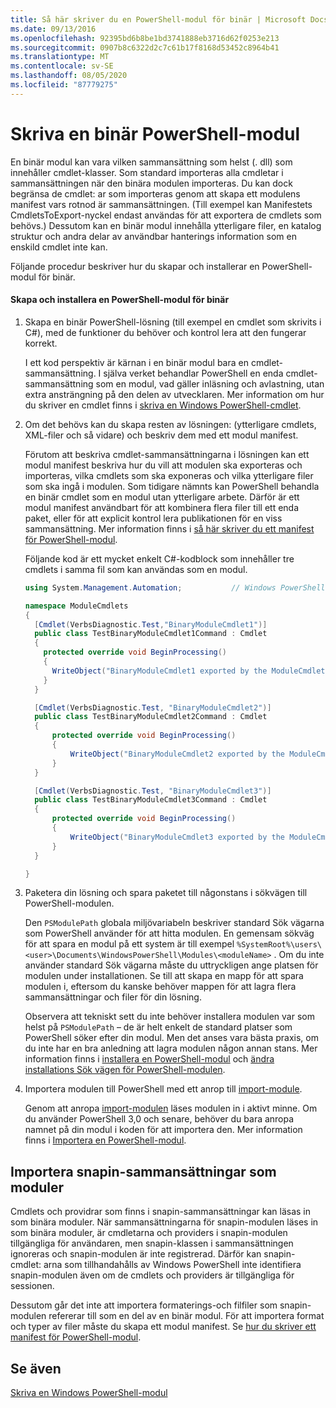 ```yaml
---
title: Så här skriver du en PowerShell-modul för binär | Microsoft Docs
ms.date: 09/13/2016
ms.openlocfilehash: 92395bd6b8be1bd3741888eb3716d62f0253e213
ms.sourcegitcommit: 0907b8c6322d2c7c61b17f8168d53452c8964b41
ms.translationtype: MT
ms.contentlocale: sv-SE
ms.lasthandoff: 08/05/2020
ms.locfileid: "87779275"
---
```

# <a name="how-to-write-a-powershell-binary-module"></a>Skriva en binär PowerShell-modul

En binär modul kan vara vilken sammansättning som helst (. dll) som innehåller cmdlet-klasser. Som standard importeras alla cmdletar i sammansättningen när den binära modulen importeras. Du kan dock begränsa de cmdlet: ar som importeras genom att skapa ett modulens manifest vars rotnod är sammansättningen. (Till exempel kan Manifestets CmdletsToExport-nyckel endast användas för att exportera de cmdlets som behövs.) Dessutom kan en binär modul innehålla ytterligare filer, en katalog struktur och andra delar av användbar hanterings information som en enskild cmdlet inte kan.

Följande procedur beskriver hur du skapar och installerar en PowerShell-modul för binär.

#### <a name="how-to-create-and-install-a-powershell-binary-module"></a>Skapa och installera en PowerShell-modul för binär

1. Skapa en binär PowerShell-lösning (till exempel en cmdlet som skrivits i C#), med de funktioner du behöver och kontrol lera att den fungerar korrekt.

   I ett kod perspektiv är kärnan i en binär modul bara en cmdlet-sammansättning. I själva verket behandlar PowerShell en enda cmdlet-sammansättning som en modul, vad gäller inläsning och avlastning, utan extra ansträngning på den delen av utvecklaren. Mer information om hur du skriver en cmdlet finns i [skriva en Windows PowerShell-cmdlet](../cmdlet/writing-a-windows-powershell-cmdlet.md).

2. Om det behövs kan du skapa resten av lösningen: (ytterligare cmdlets, XML-filer och så vidare) och beskriv dem med ett modul manifest.

   Förutom att beskriva cmdlet-sammansättningarna i lösningen kan ett modul manifest beskriva hur du vill att modulen ska exporteras och importeras, vilka cmdlets som ska exponeras och vilka ytterligare filer som ska ingå i modulen.
   Som tidigare nämnts kan PowerShell behandla en binär cmdlet som en modul utan ytterligare arbete.
   Därför är ett modul manifest användbart för att kombinera flera filer till ett enda paket, eller för att explicit kontrol lera publikationen för en viss sammansättning.
   Mer information finns i [så här skriver du ett manifest för PowerShell-modul](how-to-write-a-powershell-module-manifest.md).

   Följande kod är ett mycket enkelt C#-kodblock som innehåller tre cmdlets i samma fil som kan användas som en modul.

   ```csharp
   using System.Management.Automation;           // Windows PowerShell namespace.

   namespace ModuleCmdlets
   {
     [Cmdlet(VerbsDiagnostic.Test,"BinaryModuleCmdlet1")]
     public class TestBinaryModuleCmdlet1Command : Cmdlet
     {
       protected override void BeginProcessing()
       {
         WriteObject("BinaryModuleCmdlet1 exported by the ModuleCmdlets module.");
       }
     }

     [Cmdlet(VerbsDiagnostic.Test, "BinaryModuleCmdlet2")]
     public class TestBinaryModuleCmdlet2Command : Cmdlet
     {
         protected override void BeginProcessing()
         {
             WriteObject("BinaryModuleCmdlet2 exported by the ModuleCmdlets module.");
         }
     }

     [Cmdlet(VerbsDiagnostic.Test, "BinaryModuleCmdlet3")]
     public class TestBinaryModuleCmdlet3Command : Cmdlet
     {
         protected override void BeginProcessing()
         {
             WriteObject("BinaryModuleCmdlet3 exported by the ModuleCmdlets module.");
         }
     }

   }
   ```

3. Paketera din lösning och spara paketet till någonstans i sökvägen till PowerShell-modulen.

   Den `PSModulePath` globala miljövariabeln beskriver standard Sök vägarna som PowerShell använder för att hitta modulen. En gemensam sökväg för att spara en modul på ett system är till exempel `%SystemRoot%\users\<user>\Documents\WindowsPowerShell\Modules\<moduleName>` . Om du inte använder standard Sök vägarna måste du uttryckligen ange platsen för modulen under installationen. Se till att skapa en mapp för att spara modulen i, eftersom du kanske behöver mappen för att lagra flera sammansättningar och filer för din lösning.

   Observera att tekniskt sett du inte behöver installera modulen var som helst på `PSModulePath` – de är helt enkelt de standard platser som PowerShell söker efter din modul. Men det anses vara bästa praxis, om du inte har en bra anledning att lagra modulen någon annan stans. Mer information finns i [installera en PowerShell-modul](./installing-a-powershell-module.md) och [ändra installations Sök vägen för PowerShell-modulen](./modifying-the-psmodulepath-installation-path.md).

4. Importera modulen till PowerShell med ett anrop till [import-module](/powershell/module/Microsoft.PowerShell.Core/Import-Module).

   Genom att anropa [import-modulen](/powershell/module/Microsoft.PowerShell.Core/Import-Module) läses modulen in i aktivt minne. Om du använder PowerShell 3,0 och senare, behöver du bara anropa namnet på din modul i koden för att importera den. Mer information finns i [Importera en PowerShell-modul](./importing-a-powershell-module.md).

## <a name="importing-snap-in-assemblies-as-modules"></a>Importera snapin-sammansättningar som moduler

Cmdlets och providrar som finns i snapin-sammansättningar kan läsas in som binära moduler. När sammansättningarna för snapin-modulen läses in som binära moduler, är cmdletarna och providers i snapin-modulen tillgängliga för användaren, men snapin-klassen i sammansättningen ignoreras och snapin-modulen är inte registrerad. Därför kan snapin-cmdlet: arna som tillhandahålls av Windows PowerShell inte identifiera snapin-modulen även om de cmdlets och providers är tillgängliga för sessionen.

Dessutom går det inte att importera formaterings-och filfiler som snapin-modulen refererar till som en del av en binär modul.
För att importera format och typer av filer måste du skapa ett modul manifest.
Se [hur du skriver ett manifest för PowerShell-modul](how-to-write-a-powershell-module-manifest.md).

## <a name="see-also"></a>Se även

[Skriva en Windows PowerShell-modul](./writing-a-windows-powershell-module.md)
